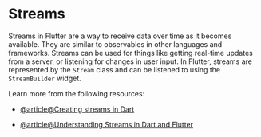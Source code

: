 # Streams

Streams in Flutter are a way to receive data over time as it becomes available. They are similar to observables in other languages and frameworks. Streams can be used for things like getting real-time updates from a server, or listening for changes in user input. In Flutter, streams are represented by the `Stream` class and can be listened to using the `StreamBuilder` widget.

Learn more from the following resources:

- [@article@Creating streams in Dart](https://dart.dev/articles/libraries/creating-streams)

- [@article@Understanding Streams in Dart and Flutter](https://medium.com/stackademic/understanding-streams-in-dart-and-flutter-0d153b559760)

